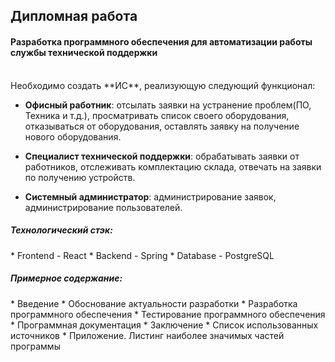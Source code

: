<h2>Дипломная работа</h2>
<h4>Разработка программного обеспечения для автоматизации работы службы технической поддержки</h4>
<br>
Необходимо создать **ИС**, реализующую следующий функционал:

* **Офисный работник**: отсылать заявки на устранение проблем(ПО, Техника и т.д.), просматривать список своего оборудования, отказываться от оборудования, оставлять заявку на получение нового оборудования.

* **Специалист технической поддержки**: обрабатывать заявки от работников, отслеживать комплектацию склада, отвечать на заявки по получению устройств.
* **Системный администратор**: администрирование заявок, администрирование пользователей.

<h5>Технологический стэк:</h5>
* Frontend - React
* Backend - Spring
* Database - PostgreSQL

<h5>Примерное содержание:</h5>
* Введение
* Обоснование актуальности разработки
* Разработка программного обеспечения
* Тестирование программного обеспечения
* Программная документация
* Заключение
* Список использованных источников
* Приложение. Листинг наиболее значимых частей программы